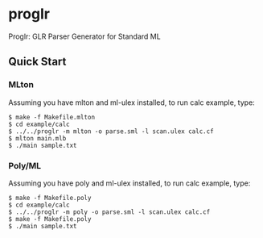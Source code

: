 # proglr

Proglr: GLR Parser Generator for Standard ML

## Quick Start

### MLton

Assuming you have mlton and ml-ulex installed, to run calc example, type:

```
$ make -f Makefile.mlton
$ cd example/calc
$ ../../proglr -m mlton -o parse.sml -l scan.ulex calc.cf
$ mlton main.mlb
$ ./main sample.txt
```

### Poly/ML

Assuming you have poly and ml-ulex installed, to run calc example, type:

```
$ make -f Makefile.poly
$ cd example/calc
$ ../../proglr -m poly -o parse.sml -l scan.ulex calc.cf
$ make -f Makefile.poly
$ ./main sample.txt
```
